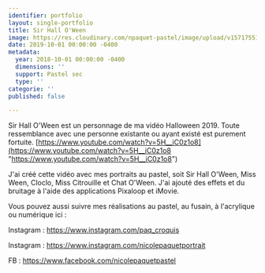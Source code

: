 ```yaml
---
identifier: portfolio
layout: single-portfolio
title: Sir Hall O'Ween
image: https://res.cloudinary.com/npaquet-pastel/image/upload/v1571755183/Sir_Hall_O_Ween_d2zggh.jpg
date: 2019-10-01 00:00:00 -0400
metadata:
  year: 2018-10-01 00:00:00 -0400
  dimensions: ''
  support: Pastel sec
  type: ''
categorie: ''
published: false

---
```

Sir Hall O'Ween est un personnage de ma vidéo Halloween 2019. Toute ressemblance avec une personne existante ou ayant existé est purement fortuite. [https://www.youtube.com/watch?v=5H__iC0z1o8](https://www.youtube.com/watch?v=5H__iC0z1o8 "https://www.youtube.com/watch?v=5H__iC0z1o8")

J'ai créé cette vidéo avec mes portraits au pastel, soit Sir Hall O'Ween, Miss Ween, Cloclo, Miss Citrouille et Chat O'Ween. J'ai ajouté des effets et du bruitage à l'aide des applications Pixaloop et iMovie.

Vous pouvez aussi suivre mes réalisations au pastel, au fusain, à l'acrylique ou numérique ici :

Instagram : https://www.instagram.com/paq_croquis

Instagram : https://www.instagram.com/nicolepaquetportrait

FB : https://www.facebook.com/nicolepaquetpastel

 